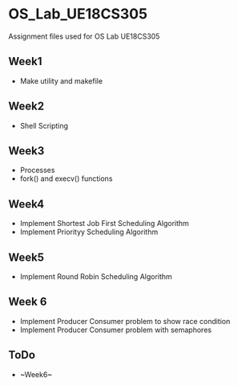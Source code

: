 # OS_Lab_UE18CS305
Assignment files used for OS Lab UE18CS305

## Week1
* Make utility and makefile

## Week2
* Shell Scripting

## Week3
* Processes
* fork() and execv() functions

## Week4
* Implement Shortest Job First Scheduling Algorithm
* Implement Priorityy Scheduling Algorithm

## Week5
* Implement Round Robin Scheduling Algorithm

## Week 6
* Implement Producer Consumer problem to show race condition
* Implement Producer Consumer problem with semaphores

## ToDo
* ~Week6~ 
